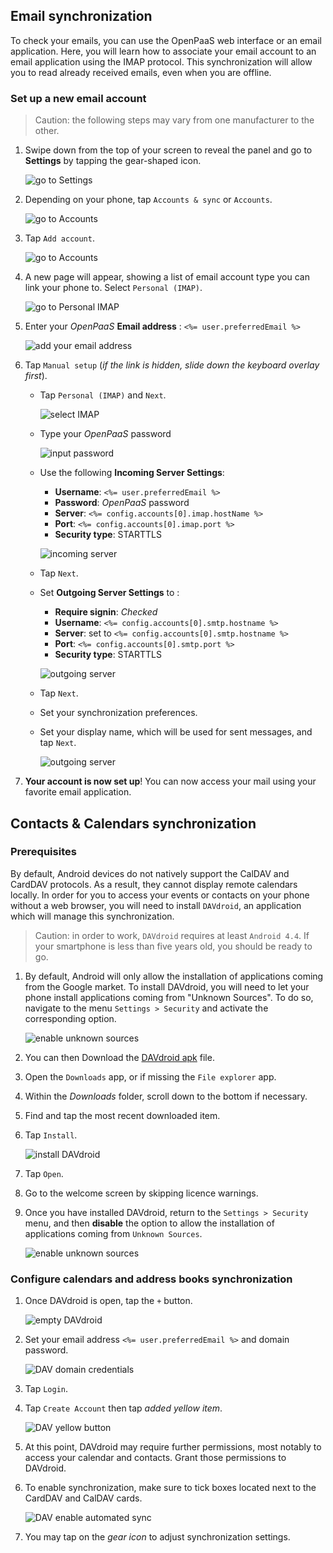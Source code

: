 ## Email synchronization

To check your emails, you can use the OpenPaaS web interface or an email application. Here, you will learn how to associate your email account to an email application using the IMAP protocol. This synchronization will allow you to read already received emails, even when you are offline.

### Set up a new email account

> Caution: the following steps may vary from one manufacturer to the other.

1. Swipe down from the top of your screen to reveal the panel and go to **Settings** by tapping the gear-shaped icon.

    ![go to Settings](/sync/images/en/android_settings_icon.png)

2. Depending on your phone, tap `Accounts & sync` or `Accounts`.

    ![go to Accounts](/sync/images/en/android_settings_accounts.png)

3. Tap `Add account`.

    ![go to Accounts](/sync/images/en/android_add_account.png)

4. A new page will appear, showing a list of email account type you can link your phone to. Select `Personal (IMAP)`.

    ![go to Personal IMAP](/sync/images/en/android_add_imap_account.png)

5. Enter your *OpenPaaS* **Email address** : `<%= user.preferredEmail %>`

    ![add your email address](/sync/images/en/android_add_imap_account_1.png)

6. Tap `Manual setup` (*if the link is hidden, slide down the keyboard overlay first*).
    * Tap `Personal (IMAP)` and `Next`.

        ![select IMAP](/sync/images/en/android_add_imap_account_2.png)

    * Type your *OpenPaaS* password

        ![input password](/sync/images/en/android_add_imap_account_3_password.png)

    * Use the following **Incoming Server Settings**:
        * __Username__: `<%= user.preferredEmail %>`
        * __Password__: *OpenPaaS* password
        * __Server__: `<%= config.accounts[0].imap.hostName %>`
        * __Port__: `<%= config.accounts[0].imap.port %>`
        * __Security type__: STARTTLS

        ![incoming server](/sync/images/en/android_add_imap_account_4_incoming.png)

    * Tap `Next`.
    * Set **Outgoing Server Settings** to :
        * __Require signin__: *Checked*
        * __Username__: `<%= config.accounts[0].smtp.hostname %>`
        * __Server__: set to `<%= config.accounts[0].smtp.hostname %>`
        * __Port__: `<%= config.accounts[0].smtp.port %>`
        * __Security type__: STARTTLS

        ![outgoing server](/sync/images/en/android_add_imap_account_5_outgoing.png)

    * Tap `Next`.
    * Set your synchronization preferences.
    * Set your display name, which will be used for sent messages, and tap `Next`.

        ![outgoing server](/sync/images/en/android_add_imap_account_6.png)

7. **Your account is now set up**! You can now access your mail using your favorite email application.

## Contacts & Calendars synchronization

### Prerequisites

By default, Android devices do not natively support the CalDAV and CardDAV protocols. As a result, they cannot display remote calendars locally. In order for you to access your events or contacts on your phone without a web browser, you will need to install `DAVdroid`, an application which will manage this synchronization.

> Caution: in order to work, `DAVdroid` requires at least `Android 4.4`. If your smartphone is less than five years old, you should be ready to go.

1. By default, Android will only allow the installation of applications coming from the Google market. To install DAVdroid, you will need to let your phone install applications coming from "Unknown Sources". To do so, navigate to the menu `Settings > Security` and activate the corresponding option.

    ![enable unknown sources](/sync/images/en/android_davdroid_unknown_src.png)

2. You can then Download the [DAVdroid apk] file.
3. Open the `Downloads` app, or if missing the `File explorer` app.
4. Within the *Downloads* folder, scroll down to the bottom if necessary.
5. Find and tap the most recent downloaded item.
6. Tap `Install`.

    ![install DAVdroid](/sync/images/en/android_davdroid_installed.png)

7. Tap `Open`.
8. Go to the welcome screen by skipping licence warnings.
9. Once you have installed DAVdroid, return to the `Settings > Security` menu, and then **disable** the option to allow the installation of applications coming from `Unknown Sources`.

    ![enable unknown sources](/sync/images/en/android_davdroid_unknown_src.png)

### Configure calendars and address books synchronization

1. Once DAVdroid is open, tap the `+` button.

    ![empty DAVdroid](/sync/images/en/android_davdroid_empty.png)

2. Set your email address `<%= user.preferredEmail %>` and domain password.

    ![DAV domain credentials](/sync/images/en/android_davdroid_add_account.png)

3. Tap `Login`.
4. Tap `Create Account` then tap *added yellow item*.

    ![DAV yellow button](/sync/images/en/android_davdroid_accounts_list.png)

5. At this point, DAVdroid may require further permissions, most notably to access your calendar and contacts. Grant those permissions to DAVdroid.
6. To enable synchronization, make sure to tick boxes located next to the CardDAV and CalDAV cards.

    ![DAV enable automated sync](/sync/images/en/android_davdroid_enable_autosync.png)

7. You may tap on the *gear icon* to adjust synchronization settings.

[DAVdroid apk]: https://f-droid.org/repo/at.bitfire.davdroid_231.apk
